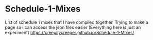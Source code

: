 ﻿# Schedule-1-Mixes
List of schedule 1 mixes that I have compiled together. Trying to make a page so i can access the json files easier
(Everything here is just an experiment)
https://creepilycreeper.github.io/Schedule-1-Mixes/
